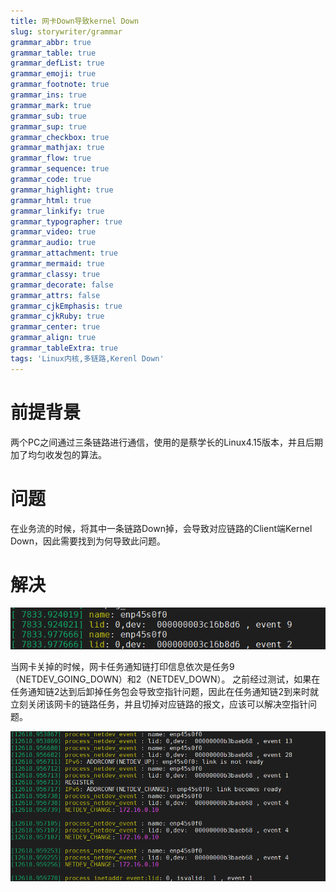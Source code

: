```yaml
---
title: 网卡Down导致kernel Down
slug: storywriter/grammar
grammar_abbr: true
grammar_table: true
grammar_defList: true
grammar_emoji: true
grammar_footnote: true
grammar_ins: true
grammar_mark: true
grammar_sub: true
grammar_sup: true
grammar_checkbox: true
grammar_mathjax: true
grammar_flow: true
grammar_sequence: true
grammar_code: true
grammar_highlight: true
grammar_html: true
grammar_linkify: true
grammar_typographer: true
grammar_video: true
grammar_audio: true
grammar_attachment: true
grammar_mermaid: true
grammar_classy: true
grammar_decorate: false
grammar_attrs: false
grammar_cjkEmphasis: true
grammar_cjkRuby: true
grammar_center: true
grammar_align: true
grammar_tableExtra: true
tags: 'Linux内核,多链路,Kerenl Down'
---
```



# 前提背景
两个PC之间通过三条链路进行通信，使用的是蔡学长的Linux4.15版本，并且后期加了均匀收发包的算法。

# 问题
在业务流的时候，将其中一条链路Down掉，会导致对应链路的Client端Kernel Down，因此需要找到为何导致此问题。

# 解决

![NIC Down 任务通知链打印信息](./images/1652683702904.png)

当网卡关掉的时候，网卡任务通知链打印信息依次是任务9（NETDEV_GOING_DOWN）和2（NETDEV_DOWN）。 之前经过测试，如果在任务通知链2达到后卸掉任务包会导致空指针问题，因此在任务通知链2到来时就立刻关闭该网卡的链路任务，并且切掉对应链路的报文，应该可以解决空指针问题。

![NIC UP 任务通知链打印信息](./images/1654863833980.png)